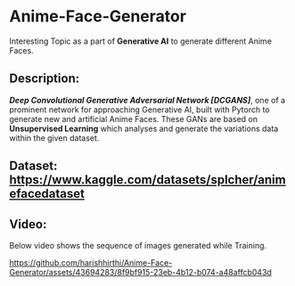 # Anime-Face-Generator
Interesting Topic as a part of **Generative AI** to generate different Anime Faces.

## Description:
***Deep Convolutional Generative Adversarial Network [DCGANS]***, one of a prominent network for approaching Generative AI, built with Pytorch to generate new and 
artificial Anime Faces. These GANs are based on **Unsupervised Learning** which analyses and generate the variations data within the given dataset.

## Dataset: https://www.kaggle.com/datasets/splcher/animefacedataset

## Video:
Below video shows the sequence of images generated while Training.

https://github.com/harishhirthi/Anime-Face-Generator/assets/43694283/8f9bf915-23eb-4b12-b074-a48affcb043d

